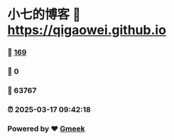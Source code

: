# 小七的博客 :link: https://qigaowei.github.io 
### :page_facing_up: [169](https://qigaowei.github.io/tag.html) 
### :speech_balloon: 0 
### :hibiscus: 63767 
### :alarm_clock: 2025-03-17 09:42:18 
### Powered by :heart: [Gmeek](https://github.com/Meekdai/Gmeek)
